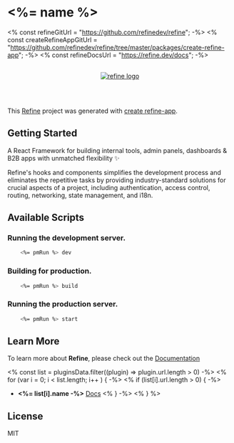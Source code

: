 # <%= name %>
<% const refineGitUrl = "https://github.com/refinedev/refine"; -%>
<% const createRefineAppGitUrl = "https://github.com/refinedev/refine/tree/master/packages/create-refine-app"; -%>
<% const refineDocsUrl = "https://refine.dev/docs"; -%>

<div align="center" style="margin: 30px;">
    <a href="https://refine.dev">
    <img alt="refine logo" src="https://refine.ams3.cdn.digitaloceanspaces.com/readme/refine-readme-banner.png">
    </a>
</div>
<br/>

This [Refine](<%- refineGitUrl %>) project was generated with [create refine-app](<%- createRefineAppGitUrl %>).

## Getting Started

A React Framework for building internal tools, admin panels, dashboards & B2B apps with unmatched flexibility ✨

Refine's hooks and components simplifies the development process and eliminates the repetitive tasks by providing industry-standard solutions for crucial aspects of a project, including authentication, access control, routing, networking, state management, and i18n.


## Available Scripts

### Running the development server.

```bash
    <%= pmRun %> dev
```

### Building for production.

```bash
    <%= pmRun %> build
```

### Running the production server.

```bash
    <%= pmRun %> start
```

## Learn More

To learn more about **Refine**, please check out the [Documentation](<%- refineDocsUrl %>)

<% const list = pluginsData.filter((plugin) => plugin.url.length > 0) -%>
<% for (var i = 0; i < list.length; i++ ) { -%>
<% if (list[i].url.length > 0) { -%>
- **<%= list[i].name -%>** [Docs](<%- list[i].url %>)
<% } -%>
<% } %>

## License

MIT
